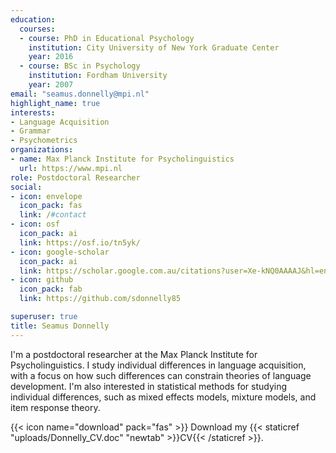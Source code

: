 ```yaml
---
education:
  courses:
  - course: PhD in Educational Psychology
    institution: City University of New York Graduate Center
    year: 2016
  - course: BSc in Psychology
    institution: Fordham University
    year: 2007
email: "seamus.donnelly@mpi.nl"
highlight_name: true
interests:
- Language Acquisition
- Grammar
- Psychometrics
organizations:
- name: Max Planck Institute for Psycholinguistics
  url: https://www.mpi.nl
role: Postdoctoral Researcher
social:
- icon: envelope
  icon_pack: fas
  link: /#contact
- icon: osf
  icon_pack: ai
  link: https://osf.io/tn5yk/
- icon: google-scholar
  icon_pack: ai
  link: https://scholar.google.com.au/citations?user=Xe-kNQ0AAAAJ&hl=en
- icon: github
  icon_pack: fab
  link: https://github.com/sdonnelly85

superuser: true
title: Seamus Donnelly
---
```


I'm a postdoctoral researcher at the Max Planck Institute for Psycholinguistics. I study individual differences in language acquisition, with a focus on how such differences can constrain theories of language development. I'm also interested in statistical methods for studying individual differences, such as mixed effects models, mixture models, and item response theory. 

{{< icon name="download" pack="fas" >}} Download my {{< staticref "uploads/Donnelly_CV.doc" "newtab" >}}CV{{< /staticref >}}.
